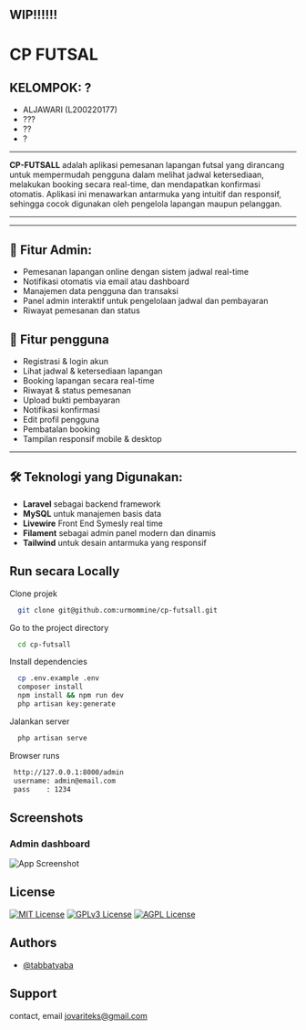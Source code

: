 


## **WIP**‼️‼️‼️
# CP FUTSAL


## KELOMPOK: ?

- ALJAWARI (L200220177)
- ???
- ??
- ?
---

**CP-FUTSALL** adalah aplikasi pemesanan lapangan futsal yang dirancang untuk mempermudah pengguna dalam melihat jadwal ketersediaan, melakukan booking secara real-time, dan mendapatkan konfirmasi otomatis. Aplikasi ini menawarkan antarmuka yang intuitif dan responsif, sehingga cocok digunakan oleh pengelola lapangan maupun pelanggan.



---
---




## 🔹 **Fitur Admin:**
- Pemesanan lapangan online dengan sistem jadwal real-time  
- Notifikasi otomatis via email atau dashboard  
- Manajemen data pengguna dan transaksi  
- Panel admin interaktif untuk pengelolaan jadwal dan pembayaran  
- Riwayat pemesanan dan status 

## 🔹 **Fitur pengguna**  
- Registrasi & login akun  
- Lihat jadwal & ketersediaan lapangan  
- Booking lapangan secara real-time  
- Riwayat & status pemesanan  
- Upload bukti pembayaran  
- Notifikasi konfirmasi  
- Edit profil pengguna  
- Pembatalan booking  
- Tampilan responsif mobile & desktop  

---

## 🛠️ **Teknologi yang Digunakan:**
- **Laravel** sebagai backend framework  
- **MySQL** untuk manajemen basis data  
- **Livewire** Front End Symesly real time  
- **Filament** sebagai admin panel modern dan dinamis  
- **Tailwind** untuk desain antarmuka yang responsif  



## Run secara Locally

Clone projek

```bash
  git clone git@github.com:urmommine/cp-futsall.git
```

Go to the project directory

```bash
  cd cp-futsall
```

Install dependencies

```bash
  cp .env.example .env
  composer install
  npm install && npm run dev
  php artisan key:generate

```

Jalankan server

```bash
  php artisan serve
```

Browser runs

```bash
 http://127.0.0.1:8000/admin
 username: admin@email.com
 pass    : 1234
```

## Screenshots

### Admin dashboard
![App Screenshot](https://prnt.sc/VQw8cnF4f8Ai)


## License



[![MIT License](https://img.shields.io/badge/License-MIT-green.svg)](https://choosealicense.com/licenses/mit/)
[![GPLv3 License](https://img.shields.io/badge/License-GPL%20v3-yellow.svg)](https://opensource.org/licenses/)
[![AGPL License](https://img.shields.io/badge/license-AGPL-blue.svg)](http://www.gnu.org/licenses/agpl-3.0)


## Authors

- [@tabbatyaba](https://www.instagram.com/tabbatyaba)


## Support

contact, email jovariteks@gmail.com 




